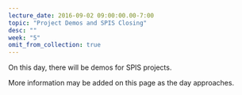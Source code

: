 ```yaml
---
lecture_date: 2016-09-02 09:00:00.00-7:00
topic: "Project Demos and SPIS Closing"
desc: ""
week: "5"
omit_from_collection: true
---
```


On this day, there will be demos for SPIS projects.

More information may be added on this page as the day approaches.

